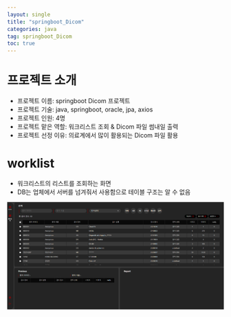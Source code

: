 ```yaml
---
layout: single
title: "springboot_Dicom"
categories: java
tag: springboot_Dicom
toc: true
---
```


# 프로젝트 소개
- 프로젝트 이름: springboot Dicom 프로젝트
- 프로젝트 기술: java, springboot, oracle, jpa, axios
- 프로젝트 인원: 4명
- 프로젝트 맡은 역할: 워크리스트 조회 & Dicom 파일 썸내일 출력
- 프로젝트 선정 이유: 의료계에서 많이 활용되는 Dicom 파일 활용

# worklist

- 워크리스트의 리스트를 조회하는 화면
- DB는 업체에서 서버를 넘겨줘서 사용함으로 테이블 구조는 알 수 없음

 <img src="../assets/images/Dicom02.png" />

